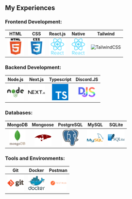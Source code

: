 ## My Experiences

### Frontend Development:
| HTML | CSS | React.js | Native | Tailwind |
|------|-----|----------|--------|----------|
| <div style="text-align: center;"><img src="https://github.com/devicons/devicon/blob/master/icons/html5/html5-original-wordmark.svg" title="HTML" alt="HTML" width="55" height="55"/></div> | <div style="text-align: center;"><img src="https://github.com/devicons/devicon/blob/master/icons/css3/css3-original-wordmark.svg" title="CSS" alt="CSS" width="55" height="55"/></div> | <div style="text-align: center;"><img src="https://github.com/devicons/devicon/blob/master/icons/react/react-original-wordmark.svg" title="React.js" alt="React.js" width="55" height="55"/></div> | <div style="text-align: center;"><img src="https://github.com/devicons/devicon/blob/master/icons/react/react-original-wordmark.svg" title="React Native" alt="React Native" width="55" height="55"/></div> | <div style="text-align: center;"><img src="https://media.dev.to/cdn-cgi/image/width=1080,height=1080,fit=cover,gravity=auto,format=auto/https%3A%2F%2Fdev-to-uploads.s3.amazonaws.com%2Fuploads%2Farticles%2Fdxy1c2bvl6odeo52dodk.jpg" title="TailwindCSS" alt="TailwindCSS" width="55" height="55"/></div> |

### Backend Development:
| Node.js | Next.js | Typescript | Discord.JS |
|---------|---------|------------|------------|
| <div style="text-align: center;"><img src="https://github.com/devicons/devicon/blob/master/icons/nodejs/nodejs-original-wordmark.svg" title="Node.js" alt="Node.js" width="55" height="55"/></div> | <div style="text-align: center;"><img src="https://github.com/devicons/devicon/blob/master/icons/nextjs/nextjs-original-wordmark.svg" title="Next.js" alt="Next.js" width="55" height="55"/></div> |<div style="text-align: center;"><img src="https://github.com/devicons/devicon/blob/master/icons/typescript/typescript-original.svg" title="Typescript" alt="Typescript" width="55" height="55"/></div> | <div style="text-align: center;"><img src="https://github.com/devicons/devicon/blob/master/icons/discordjs/discordjs-original.svg" title="Discord.JS" alt="Discord.JS" width="55" height="55"/></div> |

### Databases:
| MongoDB | Mongoose | PostgreSQL | MySQL | SQLite |
|---------|----------|------------|-------|--------|
| <div style="text-align: center;"><img src="https://github.com/devicons/devicon/blob/master/icons/mongodb/mongodb-original-wordmark.svg" title="MongoDB" alt="MongoDB" width="55" height="55"/></div> | <div style="text-align: center;"><img src="https://github.com/devicons/devicon/blob/master/icons/mongoose/mongoose-original.svg" title="Mongoose" alt="Mongoose" width="55" height="55"/></div> | <div style="text-align: center;"><img src="https://github.com/devicons/devicon/blob/master/icons/postgresql/postgresql-original.svg" title="PostgreSQL" alt="PostgreSQL" width="55" height="55"/></div> | <div style="text-align: center;"><img src="https://github.com/devicons/devicon/blob/master/icons/mysql/mysql-original-wordmark.svg" title="MySQL" alt="MySQL" width="55" height="55"/></div> | <div style="text-align: center;"><img src="https://github.com/devicons/devicon/blob/master/icons/sqlite/sqlite-original-wordmark.svg" title="SQLite" alt="SQLite" width="55" height="55"/></div> |

### Tools and Environments:
| Git | Docker | Postman |
|-----|--------|---------|
| <div style="text-align: center;"><img src="https://github.com/devicons/devicon/blob/master/icons/git/git-original-wordmark.svg" title="Git" alt="Git" width="55" height="55"/></div> | <div style="text-align: center;"><img src="https://github.com/devicons/devicon/blob/master/icons/docker/docker-original-wordmark.svg" title="Docker" alt="Docker" width="55" height="55"/></div> | <div style="text-align: center;"><img src="https://github.com/devicons/devicon/blob/master/icons/postman/postman-original-wordmark.svg" title="Postman" alt="Postman" width="55" height="55"/></div> | 
